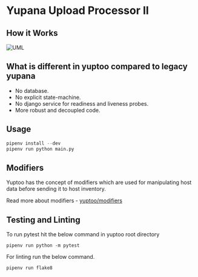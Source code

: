 # Yupana Upload Processor II

## How it Works

![UML](https://www.plantuml.com/plantuml/png/VLF1Rjim3BtxAmJlkXRhslKG344FMuvhWNM7eIaCMgOJRRBaaNIwBCY_JvGRD6cHw1BalIVoyL6-OG6IeVE5EF5eVlwukx-zDNSKBJAxi30p7vyA38bUczw3j96wyw7t4Pfp224EmU8nVWNUDI0kXg874cTT3q7CUkWbnZUNN5WbADBwV1bPKcz2veEBozeLnpoSJSUo4zFnelWM1GsvnL9CR8_wdfXDIVXdG9RADUN4b53RvkBZvLNvVXvAi3R9HF4FUYuosfCBwiShhjfFrnbdzmyLqj_AXQfU2_B88AsSpMI3EbcEnEnWbLWGNAJHLTCwZsO7P7QWtAmUx6-KIlyfMbzV9TTZYfa6nZseOg4KOfPsAD20G99jjlEmBSQiNZBx4f-2HiC6o2xT2arBiPk7xvTcxFhcnjU_Gc253M4VIGnxPv7pjLsD0dp21sjrZoQTrpNk2GBhOenk_51p-bdaBMVzuQPtbJVbyxWFcx9Lctdol8mr2tPLJr5ppl3sKObTmselhCynLNO1V9NQLRyuXkcsGCyf7d1-8Dop_F1EtyXizgZUZtq7htnxRFTjdtwEBrMKUZPG9Z-XAKwdTJPTrcviVPFKG-V_0m00 "Yuptoo Processing Flow")

## What is different in yuptoo compared to legacy yupana
- No database.
- No explicit state-machine.
- No django service for readiness and liveness probes.
- More robust and decoupled code.

## Usage

```python
pipenv install --dev
pipenv run python main.py
```

## Modifiers
Yuptoo has the concept of modifiers which are used for manipulating host data before sending it to host inventory.

Read more about modifiers - [yuptoo/modifiers](https://github.com/RedHatInsights/yuptoo/tree/main/yuptoo/modifiers)

## Testing and Linting

To run pytest hit the below command in yuptoo root directory
```
pipenv run python -m pytest
```

For linting run the below command. 
```
pipenv run flake8
```
